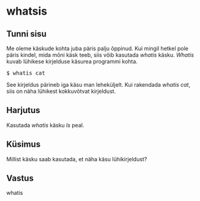 # whatsis

## Tunni sisu

Me oleme käskude kohta juba päris palju õppinud. Kui mingil hetkel pole päris kindel, mida mõni käsk teeb, siis võib kasutada *whatis* käsku. *Whatis* kuvab lühikese kirjelduse käsurea programmi kohta.

<pre>$ whatis cat</pre>

See kirjeldus pärineb iga käsu man leheküljelt. Kui rakendada *whatis cat*, siis on näha lühikest kokkuvõtvat kirjeldust.

## Harjutus

Kasutada *whatis* käsku *ls* peal.

## Küsimus

Millist käsku saab kasutada, et näha käsu lühikirjeldust?

## Vastus

whatis

